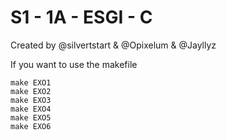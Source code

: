 # S1 - 1A - ESGI - C

Created by @silvertstart & @Opixelum & @Jayllyz

If you want to use the makefile

```
make EXO1
make EXO2
make EXO3
make EXO4
make EXO5
make EXO6
```
